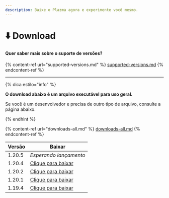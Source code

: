 ```yaml
---
description: Baixe o Plazma agora e experimente você mesmo.
---
```


# ⬇️ Download

#### Quer saber mais sobre o suporte de versões?

{% content-ref url="supported-versions.md" %}
[supported-versions.md](supported-versions.md)
{% endcontent-ref %}

***

{% dica estilo="info" %}

**O download abaixo é um arquivo executável para uso geral.**

Se você é um desenvolvedor e precisa de outro tipo de arquivo, consulte a página abaixo.

{% endhint %}

{% content-ref url="downloads-all.md" %}
[downloads-all.md](downloads-all.md)
{% endcontent-ref %}

<table data-view="cards">
    <thead>
        <tr>
            <th>Versão</th>
            <th>Baixar</th>
        </tr>
    </thead>
    <tbody>
        <tr>
            <td>1.20.5</td>
            <td><em>Esperando lançamento</em></td>
        </tr>
        <tr>
            <td>1.20.4</td>
            <td><a href="https://github.com/PlazmaMC/Plazma/releases/download/build/1.20.4/latest/plazma-paperclip-1.20.4-R0.1-SNAPSHOT-reobf.jar">Clique para baixar</a></td>
            <!--
            <td><a href="https://dl.plazmamc.org/1.20.4/">클릭하여 다운로드</a></td>
            -->
        </tr>
        <tr>
            <td>1.20.2</td>
            <td><a href="https://github.com/PlazmaMC/Plazma/releases/download/build/1.20.2/latest/plazma-paperclip-1.20.2-R0.1-SNAPSHOT-reobf.jar">Clique para baixar</a></td>
            <!--
            <td><a href="https://dl.plazmamc.org/1.20.2/">클릭하여 다운로드</a></td>
            -->
        </tr>
        <tr>
            <td>1.20.1</td>
            <td><a href="https://github.com/PlazmaMC/Plazma/releases/download/build/1.20.1/latest/plazma-paperclip-1.20.1-R0.1-SNAPSHOT-reobf.jar">Clique para baixar</a></td>
            <!--
            <td><a href="https://dl.plazmamc.org/1.20.1/">클릭하여 다운로드</a></td>
            -->
        </tr>
        <tr>
            <td>1.19.4</td>
            <td><a href="https://github.com/PlazmaMC/Plazma/releases/download/build/1.19.4/latest/plazma-paperclip-1.19.4-R0.1-SNAPSHOT-reobf.jar">Clique para baixar</a></td>
            <!--
            <td><a href="https://dl.plazmamc.org/1.19.4/">클릭하여 다운로드</a></td>
            -->
        </tr>
    </tbody>
</table>
